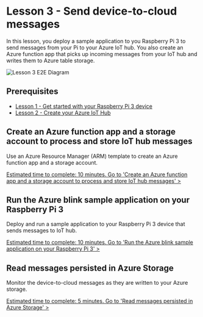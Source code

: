 # Lesson 3 - Send device-to-cloud messages
In this lesson, you deploy a sample application to you Raspberry Pi 3 to send messages from your Pi to your Azure IoT hub. You also create an Azure function app that picks up incoming messages from your IoT hub and writes them to Azure table storage.

![Lesson 3 E2E Diagram](media/iot-hub-raspberry-pi-lessons/lesson3/lesson3.png)

## Prerequisites
- [Lesson 1 - Get started with your Raspberry Pi 3 device](iot-hub-raspberry-pi-node-lesson1.md)
- [Lesson 2 - Create your Azure IoT Hub](iot-hub-raspberry-pi-node-lesson2.md)

## Create an Azure function app and a storage account to process and store IoT hub messages
Use an Azure Resource Manager (ARM) template to create an Azure function app and a storage account.

[Estimated time to complete: 10 minutes. Go to 'Create an Azure function app and a storage account to process and store IoT hub messages' >](iot-hub-raspberry-pi-node-lesson3-deploy-arm-template.md)

## Run the Azure blink sample application on your Raspberry Pi 3
Deploy and run a sample application to your Raspberry Pi 3 device that sends messages to IoT hub.

[Estimated time to complete: 10 minutes. Go to 'Run the Azure blink sample application on your Raspberry Pi 3' >](iot-hub-raspberry-pi-node-lesson3-run-azure-blink.md)

## Read messages persisted in Azure Storage
Monitor the device-to-cloud messages as they are written to your Azure storage.

[Estimated time to complete: 5 minutes. Go to 'Read messages persisted in Azure Storage' >](iot-hub-raspberry-pi-node-lesson3-read-table-storage.md)
